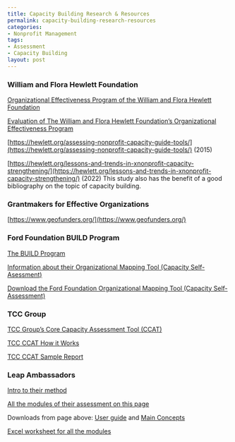 ```yaml
---
title: Capacity Building Research & Resources
permalink: capacity-building-research-resources
categories:
- Nonprofit Management
tags:
- Assessment
- Capacity Building
layout: post
---
```


### William and Flora Hewlett Foundation

[Organizational Effectiveness Program of the William and Flora Hewlett Foundation](https://hewlett.org/strategy/organizational-effectiveness/) 

[Evaluation of The William and Flora Hewlett Foundation’s Organizational Effectiveness Program](http://www.hewlett.org/wp-content/uploads/2016/10/Evaluation-of-OE-Program-November-2015.pdf)

[https://hewlett.org/assessing-nonprofit-capacity-guide-tools/](https://hewlett.org/assessing-nonprofit-capacity-guide-tools/) (2015)

[https://hewlett.org/lessons-and-trends-in-xnonprofit-capacity-strengthening/](https://hewlett.org/lessons-and-trends-in-xnonprofit-capacity-strengthening/) (2022) 
This study also has the benefit of a good bibliography on the topic of capacity building.  



### Grantmakers for Effective Organizations

[https://www.geofunders.org/](https://www.geofunders.org/)





### Ford Foundation BUILD Program

[The BUILD Program](https://www.fordfoundation.org/work/our-grants/building-institutions-and-networks/)

[Information about their Organizational Mapping Tool (Capacity Self-Asessment)](https://www.fordfoundation.org/work/our-grants/building-institutions-and-networks/organizational-mapping-tool/)

[Download the Ford Foundation Organizational Mapping Tool (Capacity Self-Assessment)](https://www.fordfoundation.org/media/4187/english-omt__2017-v32.pdf)



### TCC Group

[TCC Group’s Core Capacity Assessment Tool (CCAT)](https://www.tccgrp.com/resource/ccat/)

[TCC CCAT How it Works](https://www.tccgrp.com/insights-resources/insights-perspectives/how-does-the-ccat-work/)

[TCC CCAT Sample Report](https://www.tccgrp.com/wp-content/uploads/tcc_group_ccat_report_sampleorganization.pdf)



### Leap Ambassadors

[Intro to their method](https://www.leapambassadors.org/continuous-improvement/performance-practice/)

[All the modules of their assessment on this page](https://www.leapambassadors.org/practice/all-modules/)

Downloads from page above: [User guide](https://www.leapambassadors.org/wp-content/uploads/2021/02/Performance_Practice_User_Guide_Oct1_2019.pdf) and [Main Concepts](https://www.leapambassadors.org/wp-content/uploads/2021/02/Performance_Practice_PrinciplesandProofPoints_All_Modules_Nov18_2019.pdf)

[Excel worksheet for all the modules](https://www.leapambassadors.org/wp-content/uploads/2021/02/Performance_Practice_All-Modules_Nov18_2019.xlsx) 
